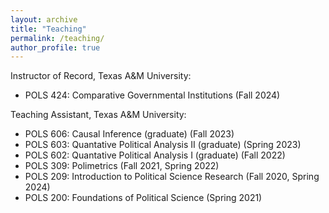 ```yaml
---
layout: archive
title: "Teaching"
permalink: /teaching/
author_profile: true
---
```


Instructor of Record, Texas A&M University:

- POLS 424: Comparative Governmental Institutions (Fall 2024)

Teaching Assistant, Texas A&M University:

- POLS 606: Causal Inference (graduate) (Fall 2023)
- POLS 603: Quantative Political Analysis II (graduate) (Spring 2023)
- POLS 602: Quantative Political Analysis I (graduate) (Fall 2022)
- POLS 309: Polimetrics (Fall 2021, Spring 2022)
- POLS 209: Introduction to Political Science Research (Fall 2020, Spring 2024)
- POLS 200: Foundations of Political Science (Spring 2021)